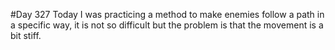 #Day 327
Today I was practicing a method to make enemies follow a path in a specific way, it is not so difficult but the problem is that the movement is a bit stiff.